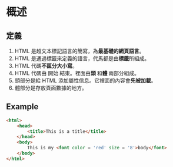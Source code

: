 # 概述

## 定義
1. HTML 是超文本標記語言的簡寫，為**最基礎的網頁語言**。
2. HTML 是通過標籤來定義的語言，代馬都是由**標籤**所組成。
3.  HTML  代碼**不區分大小寫**。
4.  HTML 代碼由 <html> 開始 </html> 結束。裡面由**頭 <head></head>** 和**體 <body></body>** 兩部分組成。
5.  頭部分是給 HTML 添加屬性信息。它裡面的內容會**先被加載**。
6.  體部分是存放頁面數據的地方。

## Example
```html
<html>
	<head>
		<title>This is a title</title>
    </head>
    <body>
    	This is my <font color = 'red' size = '8'>body</font>
   	</body>
</html>
```
